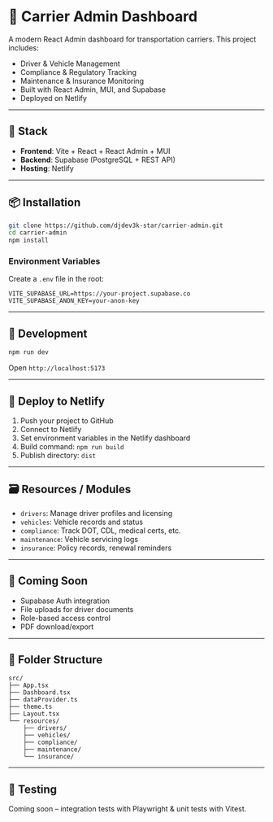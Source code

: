 # 🚚 Carrier Admin Dashboard

A modern React Admin dashboard for transportation carriers. This project includes:

- Driver & Vehicle Management
- Compliance & Regulatory Tracking
- Maintenance & Insurance Monitoring
- Built with React Admin, MUI, and Supabase
- Deployed on Netlify

---

## 🧱 Stack

- **Frontend**: Vite + React + React Admin + MUI
- **Backend**: Supabase (PostgreSQL + REST API)
- **Hosting**: Netlify

---

## 📦 Installation

```bash
git clone https://github.com/djdev3k-star/carrier-admin.git
cd carrier-admin
npm install

```

### Environment Variables

Create a `.env` file in the root:

```
VITE_SUPABASE_URL=https://your-project.supabase.co
VITE_SUPABASE_ANON_KEY=your-anon-key

```

---

## 🚀 Development

```bash
npm run dev

```

Open `http://localhost:5173`

---

## 📡 Deploy to Netlify

1. Push your project to GitHub
2. Connect to Netlify
3. Set environment variables in the Netlify dashboard
4. Build command: `npm run build`
5. Publish directory: `dist`

---

## 🗃️ Resources / Modules

- `drivers`: Manage driver profiles and licensing
- `vehicles`: Vehicle records and status
- `compliance`: Track DOT, CDL, medical certs, etc.
- `maintenance`: Vehicle servicing logs
- `insurance`: Policy records, renewal reminders

---

## 🔐 Coming Soon

- Supabase Auth integration
- File uploads for driver documents
- Role-based access control
- PDF download/export

---

## 📁 Folder Structure

```
src/
├── App.tsx
├── Dashboard.tsx
├── dataProvider.ts
├── theme.ts
├── Layout.tsx
└── resources/
    ├── drivers/
    ├── vehicles/
    ├── compliance/
    ├── maintenance/
    └── insurance/

```

---

## 🧪 Testing

Coming soon – integration tests with Playwright & unit tests with Vitest.
